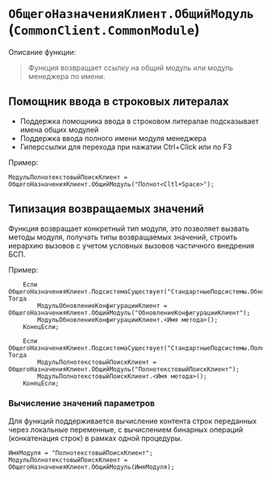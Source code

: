 # `ОбщегоНазначенияКлиент.ОбщийМодуль` (`CommonClient.CommonModule`) 

Описание функции:

> Функция возвращает ссылку на общий модуль или модуль менеджера по имени.

## Помощник ввода в строковых литералах

- Поддержка помощника ввода в строковом литералае подсказывает имена общих модулей 
- Поддержка ввода полного имени модуля менеджера
- Гиперссылки для перехода при нажатии Ctrl+Click или по F3 


Пример:

```bsl
МодульПолнотекстовыйПоискКлиент = ОбщегоНазначенияКлиент.ОбщийМодуль("Полнот<Cltl+Space>");
```


## Типизация возвращаемых значений

Функция возвращает конкретный тип модуля, это позволяет вызвать методы модуля, получать типы возвращаемых значений, строить иерархию вызовов с учетом условных вызовов частичного внедрения БСП.

Пример:

```bsl
	Если ОбщегоНазначенияКлиент.ПодсистемаСуществует("СтандартныеПодсистемы.ОбновлениеКонфигурации") Тогда
		МодульОбновлениеКонфигурацииКлиент = ОбщегоНазначенияКлиент.ОбщийМодуль("ОбновлениеКонфигурацииКлиент");
		МодульОбновлениеКонфигурацииКлиент.<Имя метода>();
	КонецЕсли;

	Если ОбщегоНазначенияКлиент.ПодсистемаСуществует("СтандартныеПодсистемы.ПолнотекстовыйПоиск") Тогда
		МодульПолнотекстовыйПоискКлиент = ОбщегоНазначенияКлиент.ОбщийМодуль("ПолнотекстовыйПоискКлиент");
		МодульПолнотекстовыйПоискКлиент.<Имя метода>();
	КонецЕсли;
```


### Вычисление значений параметров

Для функций поддерживается вычисление контента строк переданных через локальные переменные, с вычислением бинарных операций (конкатенация строк) в рамках одной процедуры.

```bsl
ИмяМодуля = "ПолнотекстовыйПоискКлиент";
МодульПолнотекстовыйПоискКлиент = ОбщегоНазначенияКлиент.ОбщийМодуль(ИмяМодуля);
```

